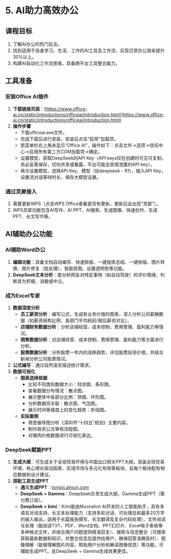 # 5. AI助力高效办公
## 课程目标
1. 了解AI办公的热门玩法。
2. 找到适用于自身学习、生活、工作的AI工具及工作流，实现日常办公效率提升30%以上。
3. 构建AI自动化工作流思维，具备跨平台工具整合能力。

## 工具准备
### 安装Office AI插件
1. **下载链接页面**：[https://www.office-ai.cn/static/introductions/officeai/introduction.html](https://www.office-ai.cn/static/introductions/officeai/introduction.html)
2. **操作步骤**
    - 下载officeai.exe文件。
    - 完成下载后进行安装，安装后点击“启用”加载项。
    - 若菜单栏右上角未显示“Office AI”，操作如下：点击文件→选项→信任中心→启用所有第三方COM加载项→确定。
    - 设置模型，获取DeepSeek的API Key（API keys仅在创建时可见可复制，务必妥善保存，切勿共享或暴露，平台可能会禁用泄露的API key）。
    - 再次设置模型，选择API Key、模型（如deepseek - R1），输入API Key，设置流对话等待时长，保存大模型设置。

### 通过灵犀接入
1. 需要更新WPS（点击WPS Office查看是否有更新，更新后会出现“灵犀”）。
2. WPS灵犀功能包含AI写作、AI PPT、AI搜索、生成图像、快速创作、生成PPT、长文写作等。

## AI辅助办公功能
### AI辅助Word办公
1. **编辑功能**：具备文档自动编写、快速排版、一键提炼总结、一键排版、图片转换、图片修复（批处理）、智能抠图、设置透明色等功能。
2. **DeepSeek文本分析**：能分析网友对特定事物（如自动驾驶）的评价情绪，判断其为积极、消极或中立。

### 成为Excel专家
1. **数据深度分析**
    - **员工薪资分析**：编写公式，生成有业务价值的图表，深入分析公司薪酬数据（如薪资结构比例、各部门平均税前/税后薪资对比）。
    - **店铺财务数据分析**：分析店铺经营、成本控制、费用管理、盈利能力等情况。
    - **销售数据分析**：对店铺经营、成本控制、费用管理、盈利能力等方面进行分析。
    - **股票数据分析**：分析股票一年内的涨跌趋势，评估股票投资价值，并结合新闻分析公司股票情况。
2. **公式编写**：通过自然语言描述统计需求。
3. **数据可视化**
    - **图表选择依据**
        - 比较不同类别数据大小：柱状图、条形图。
        - 查看数据分布情况：散点图。
        - 展示整体中各部分比例：饼图、环形图。
        - 分析数据间关联：散点图、气泡图。
        - 展示时间等维度上的变化趋势：折线图。
    - **实际案例**
        - 用思维导图分析《深圳市“十四五”规划》主要内容。
        - 制作政务公文审核流程图。
        - 对猪肉价格数据进行可视化表达。

### DeepSeek赋能PPT
1. **生成大纲**：可生成关于全球贸易环境与中国出口相关PPT大纲，涵盖全球贸易环境、核心增长驱动因素、区域市场与多元化布局等板块，且每个板块配有相应数据和设计建议。
2. **搭配工具生成PPT**
    - **通义生成PPT**：[tongyi.aliyun.com](tongyi.aliyun.com)
    - **DeepSeek + Gamma**：DeepSeek负责生成大纲，Gamma生成PPT（需付费订阅）。
    - **DeepSeek + kimi**：Kimi是由Moonshot AI开发的人工智能助手，具有多语言对话支持、长文本处理能力（支持多轮对话，可处理总和最多20万字的输入输出，适用于长篇报告撰写、长文翻译及复杂代码处理）、文件阅读与处理（能阅读TXT、PDF、Word文档、PPT幻灯片、Excel电子表格等多种格式文件，并结合用户问题提供精准回复）、搜索与信息整合（可搜索获取最新数据和知识，并整合信息后提供给用户，确保回答准确及时）、图像理解（能够理解图片内容，帮助用户分析和解读图像信息）等功能，可辅助生成PPT。且DeepSeek + Gamma生成效果更佳。